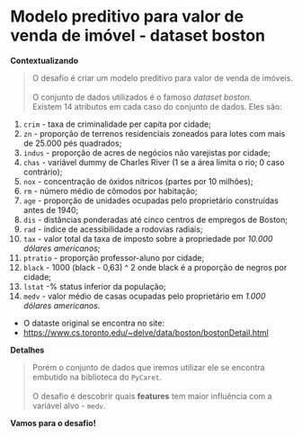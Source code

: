 # Modelo preditivo para valor de venda de imóvel  - dataset boston

**Contextualizando**

> O desafio é criar um modelo preditivo para valor de venda de imóveis.
<br><br>
O conjunto de dados utilizados é o famoso _dataset boston_.<br>Existem 14 atributos em cada caso do conjunto de dados. Eles são:
1. `crim` - taxa de criminalidade per capita por cidade;
2. `zn` - proporção de terrenos residenciais zoneados para lotes com mais de 25.000 pés quadrados;
3. `indus` - proporção de acres de negócios não varejistas por cidade;
4. `chas` - variável dummy de Charles River (1 se a área limita o rio; 0 caso contrário);
5. `nox` - concentração de óxidos nítricos (partes por 10 milhões);
6. `rm` - número médio de cômodos por habitação;
7. `age` - proporção de unidades ocupadas pelo proprietário construídas antes de 1940;
8. `dis` - distâncias ponderadas até cinco centros de empregos de Boston;
9. `rad` - índice de acessibilidade a rodovias radiais;
10. `tax` - valor total da taxa de imposto sobre a propriedade por _10.000  dólares americanos_;
11. `ptratio` - proporção professor-aluno por cidade;
12. `black` - 1000 (black - 0,63) ^ 2 onde black é a proporção de negros por cidade;
13. `lstat` -% status inferior da população;
14. `medv` - valor médio de casas ocupadas pelo proprietário em _1.000 dólares americanos_.

- O dataste original se encontra no site:
 - https://www.cs.toronto.edu/~delve/data/boston/bostonDetail.html

**Detalhes**

> Porém o conjunto de dados que iremos utilizar ele se encontra embutido na biblioteca do `PyCaret`.
<br><br>O desafio é descobrir quais **features** tem maior influência com a variável alvo - `medv`.

**Vamos para o desafio!**

